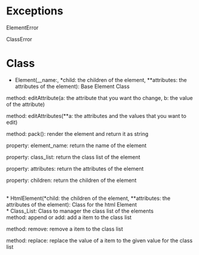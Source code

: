 # Exceptions

ElementError

ClassError

# Class

* Element(__name:, *child: the children of the element, **attributes: the attributes of the element): Base Element Class

method: editAttribute(a: the attribute that you want tho change, b: the value of the attribute)

method: editAttributes(**a: the attributes and the values that you want to edit)

method: pack(): render the element and return it as string

property: element_name: return the name of the element

property: class_list: return the class list of the element

property: attributes: return the attributes of the element

property: children: return the children of the element

<br>
* HtmlElement(*child: the children of the element, **attributes: the attributes of the element): Class for the html Element
<br>
* Class_List: Class to manager the class list of the elements
<br>
method: append or add: add a item to the class list

method: remove: remove a item to the class list

method: replace: replace the value of a item to the given value for the class list